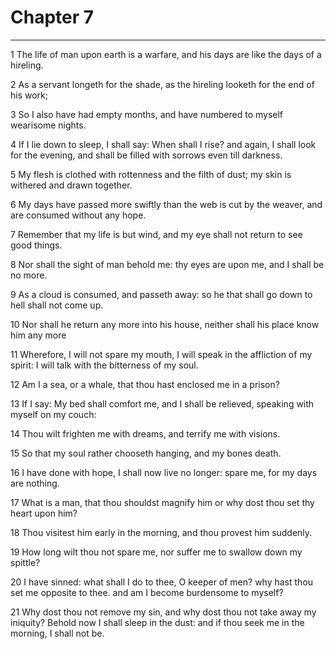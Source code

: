 # Chapter 7

***

1 The life of man upon earth is a warfare, and his days are like the days of a hireling.

2 As a servant longeth for the shade, as the hireling looketh for the end of his work;

3 So I also have had empty months, and have numbered to myself wearisome nights.

4 If I lie down to sleep, I shall say: When shall I rise? and again, I shall look for the evening, and shall be filled with sorrows even till darkness.

5 My flesh is clothed with rottenness and the filth of dust; my skin is withered and drawn together.

6 My days have passed more swiftly than the web is cut by the weaver, and are consumed without any hope.

7 Remember that my life is but wind, and my eye shall not return to see good things.

8 Nor shall the sight of man behold me: thy eyes are upon me, and I shall be no more.

9 As a cloud is consumed, and passeth away: so he that shall go down to hell shall not come up.

10 Nor shall he return any more into his house, neither shall his place know him any more

11 Wherefore, I will not spare my mouth, I will speak in the affliction of my spirit: I will talk with the bitterness of my soul.

12 Am I a sea, or a whale, that thou hast enclosed me in a prison?

13 If I say: My bed shall comfort me, and I shall be relieved, speaking with myself on my couch:

14 Thou wilt frighten me with dreams, and terrify me with visions.

15 So that my soul rather chooseth hanging, and my bones death.

16 I have done with hope, I shall now live no longer: spare me, for my days are nothing.

17 What is a man, that thou shouldst magnify him or why dost thou set thy heart upon him?

18 Thou visitest him early in the morning, and thou provest him suddenly.

19 How long wilt thou not spare me, nor suffer me to swallow down my spittle?

20 I have sinned: what shall I do to thee, O keeper of men? why hast thou set me opposite to thee. and am I become burdensome to myself?

21 Why dost thou not remove my sin, and why dost thou not take away my iniquity? Behold now I shall sleep in the dust: and if thou seek me in the morning, I shall not be.

